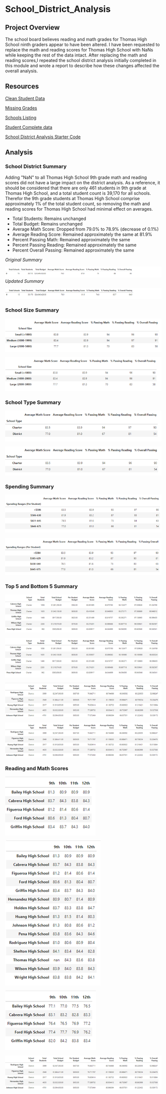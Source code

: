 # School_District_Analysis

## Project Overview
The school board believes reading and math grades for Thomas High School ninth graders appear to have been altered. I have been requested to replace the math and reading scores for Thomas High School with NaNs while keeping the rest of the data intact. After replacing the math and reading scores,I repeated the school district analysis initially completed in this module and wrote a report to describe how these changes affected the overall analysis.

## Resources
[Clean Student Data](Resources/clean_students_complete.csv)

[Missing Grades](Resources/missing_grades.csv)

[Schools Listing](Resources/schools_complete.csv)

[Student Complete data](Resources/students_complete.csv)

[School District Analysis Starter Code](PyCitySchools_Challenge_starter_code.ipynb)

## Analysis

### School District Summary
Adding "NaN" to all Thomas High School 9th grade math and reading scores did not have a large impact on the district analysis.  As a reference, it should be considered that there are only 461 students in 9th grade at Thomas High School, and a total student count is 39,170 for all schools.  Therefor the 9th grade students at Thomas High School comprise approximately 1% of the total student count, so removing the math and reading scores for Thomas High School had minimal effect on averages.
- Total Students: Remains unchanged
- Total Budget: Remains unchanged
- Average Math Score: Dropped from 79.0% to 78.9% (decrease of 0.1%)
- Average Reading Score: Remained approximately the same at 81.9%
- Percent Passing Math: Remained approximately the same
- Percent Passing Reading: Remained approximately the same
- Percent Overall Passing: Remained approximately the same

*Original Summary*

![Original Summary](https://github.com/Jahill17/School_District_Analysis/blob/main/PNG%20Files/School_District_Summary_Original.png)
*Updated Summary*

![Updated Summary](https://github.com/Jahill17/School_District_Analysis/blob/main/PNG%20Files/School_District_Summary_Updated.png)

### School Size Summary
![Original School Size](https://github.com/Jahill17/School_District_Analysis/blob/main/PNG%20Files/School_Size_Summary_Original.png)

![Updated School Size](https://github.com/Jahill17/School_District_Analysis/blob/main/PNG%20Files/School_Size_Summary_Updated.png)

### School Type Summary
![Original School Type](https://github.com/Jahill17/School_District_Analysis/blob/main/PNG%20Files/School_Type_Summary_Original.png)

![Updated School Type](https://github.com/Jahill17/School_District_Analysis/blob/main/PNG%20Files/School_Type_Summary_Updated.png)

### Spending Summary
![Original School Spending](https://github.com/Jahill17/School_District_Analysis/blob/main/PNG%20Files/Spending_Summary_Original.png)

![Updated School Spending](https://github.com/Jahill17/School_District_Analysis/blob/main/PNG%20Files/Spending_Summary_Updated.png)

### Top 5 and Bottom 5 Summary
![Original Top 5](https://github.com/Jahill17/School_District_Analysis/blob/main/PNG%20Files/Top5_Schools_Original.png)

![Updated Top 5](https://github.com/Jahill17/School_District_Analysis/blob/main/PNG%20Files/Top5_Schools_Updated.png)

![Original Bottom 5](https://github.com/Jahill17/School_District_Analysis/blob/main/PNG%20Files/Bottom5_Schools_Original.png)

![Updated Bottom 5](https://github.com/Jahill17/School_District_Analysis/blob/main/PNG%20Files/Bottom5_Schools_Updated.png)

### Reading and Math Scores
![Original Reading Scores](https://github.com/Jahill17/School_District_Analysis/blob/main/PNG%20Files/Reading_Scores_Original.png)

![Updated Reading Scrores](https://github.com/Jahill17/School_District_Analysis/blob/main/PNG%20Files/Reading_Scores_Updated.png)

![Original Math Scores](https://github.com/Jahill17/School_District_Analysis/blob/main/PNG%20Files/Math_Scores_Original.png)

![Updated Math Scrores](https://github.com/Jahill17/School_District_Analysis/blob/main/PNG%20Files/Bottom5_Schools_Updated.png)
